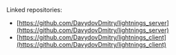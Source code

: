 Linked repositories:
- [https://github.com/DavydovDmitry/lightnings_server](https://github.com/DavydovDmitry/lightnings_server)
- [https://github.com/DavydovDmitry/lightnings_client](https://github.com/DavydovDmitry/lightnings_client)
